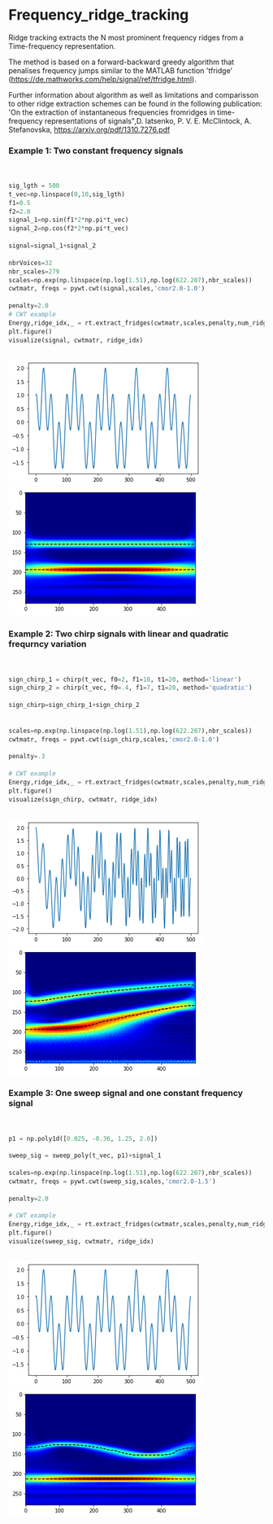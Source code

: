 # Frequency_ridge_tracking
Ridge tracking extracts the N most prominent frequency ridges from a Time-frequency representation. 

The method is based on a forward-backward greedy algorithm that penalises frequency jumps similar to the MATLAB function 'tfridge' (https://de.mathworks.com/help/signal/ref/tfridge.html). 

Further information about algorithm as well as limitations and comparisson to other ridge extraction schemes can be found in the following publication:
 'On the extraction of instantaneous frequencies fromridges in time-frequency representations of signals",D. Iatsenko, P. V. E. McClintock, A. Stefanovska, https://arxiv.org/pdf/1310.7276.pdf



### Example 1: Two constant frequency signals

```python

    
sig_lgth = 500
t_vec=np.linspace(0,10,sig_lgth)
f1=0.5
f2=2.0
signal_1=np.sin(f1*2*np.pi*t_vec)
signal_2=np.cos(f2*2*np.pi*t_vec)

signal=signal_1+signal_2

nbrVoices=32
nbr_scales=279
scales=np.exp(np.linspace(np.log(1.51),np.log(622.207),nbr_scales))
cwtmatr, freqs = pywt.cwt(signal,scales,'cmor2.0-1.0')

penalty=2.0
# CWT example
Energy,ridge_idx,_ = rt.extract_fridges(cwtmatr,scales,penalty,num_ridges=2,BW=25)
plt.figure()
visualize(signal, cwtmatr, ridge_idx)



```

![signal_1](/imgs/signal_1.png)
![cwt_ridge_signal_1](/imgs/cwt_signal_1_ridge.png)


### Example 2: Two chirp signals with linear and quadratic frequrncy variation

```python

    
sign_chirp_1 = chirp(t_vec, f0=2, f1=10, t1=20, method='linear')
sign_chirp_2 = chirp(t_vec, f0=.4, f1=7, t1=20, method='quadratic')

sign_chirp=sign_chirp_1+sign_chirp_2


scales=np.exp(np.linspace(np.log(1.51),np.log(622.207),nbr_scales))
cwtmatr, freqs = pywt.cwt(sign_chirp,scales,'cmor2.0-1.0')

penalty=.3

# CWT example
Energy,ridge_idx,_ = rt.extract_fridges(cwtmatr,scales,penalty,num_ridges=2,BW=25)
plt.figure()
visualize(sign_chirp, cwtmatr, ridge_idx)



```

![signal_2](/imgs/signal_2.png)
![cwt_ridge_signal_2](/imgs/cwt_signal_2_ridge.png)

### Example 3: One sweep signal and one constant frequency signal

```python

    
p1 = np.poly1d([0.025, -0.36, 1.25, 2.0])

sweep_sig = sweep_poly(t_vec, p1)+signal_1

scales=np.exp(np.linspace(np.log(1.51),np.log(622.207),nbr_scales))
cwtmatr, freqs = pywt.cwt(sweep_sig,scales,'cmor2.0-1.5')

penalty=2.0

# CWT example
Energy,ridge_idx,_ = rt.extract_fridges(cwtmatr,scales,penalty,num_ridges=2,BW=25)
plt.figure()
visualize(sweep_sig, cwtmatr, ridge_idx)



```

![signal_3](/imgs/signal_1.png)
![cwt_ridge_signal_1](/imgs/cwt_signal_3_ridge.png)
